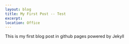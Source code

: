 ```yaml
---
layout: blog
title: My First Post -- Test
excerpt: 
location: Office  
---
```


This is my first blog post in github pages powered by Jekyll
